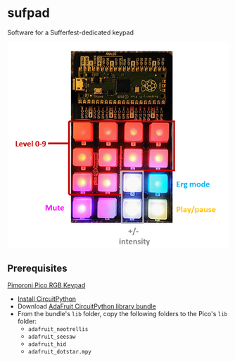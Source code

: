 # sufpad
Software for a Sufferfest-dedicated keypad

![Sufferfest Keypad](images/sufpad.png?raw=true "Keypad")

## Prerequisites

[Pimoroni Pico RGB Keypad](https://shop.pimoroni.com/products/pico-rgb-keypad-base)

- [Install CircuitPython](https://learn.adafruit.com/getting-started-with-raspberry-pi-pico-circuitpython)
- Download [AdaFruit CircuitPython library bundle](https://github.com/adafruit/Adafruit_CircuitPython_Bundle/releases)
- From the bundle's `lib` folder, copy the following folders to the Pico's `lib` folder:
  - `adafruit_neotrellis`
  - `adafruit_seesaw`
  - `adafruit_hid`
  - `adafruit_dotstar.mpy`
